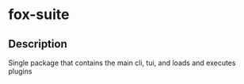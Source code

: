 # fox-suite

## Description

Single package that contains the main cli, tui, and loads and executes plugins
